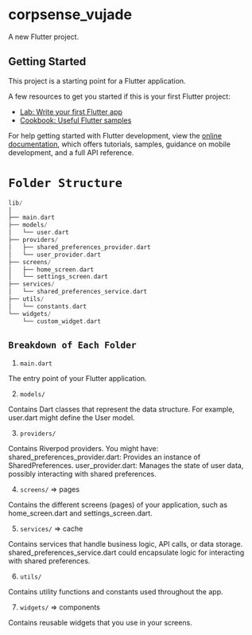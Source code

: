 # corpsense_vujade

A new Flutter project.

## Getting Started

This project is a starting point for a Flutter application.

A few resources to get you started if this is your first Flutter project:

- [Lab: Write your first Flutter app](https://docs.flutter.dev/get-started/codelab)
- [Cookbook: Useful Flutter samples](https://docs.flutter.dev/cookbook)

For help getting started with Flutter development, view the
[online documentation](https://docs.flutter.dev/), which offers tutorials,
samples, guidance on mobile development, and a full API reference.


# `Folder Structure`

```go
lib/
│
├── main.dart
├── models/
│   └── user.dart
├── providers/
│   ├── shared_preferences_provider.dart
│   └── user_provider.dart
├── screens/
│   ├── home_screen.dart
│   └── settings_screen.dart
├── services/
│   └── shared_preferences_service.dart
├── utils/
│   └── constants.dart
└── widgets/
    └── custom_widget.dart

```

## `Breakdown of Each Folder`
1. `main.dart`

The entry point of your Flutter application.

2. `models/`

Contains Dart classes that represent the data structure. For example, user.dart might define the User model.

3. `providers/`

Contains Riverpod providers. You might have:
shared_preferences_provider.dart: Provides an instance of SharedPreferences.
user_provider.dart: Manages the state of user data, possibly interacting with shared preferences.

4. `screens/` => pages

Contains the different screens (pages) of your application, such as home_screen.dart and settings_screen.dart.

5. `services/` => cache

Contains services that handle business logic, API calls, or data storage. shared_preferences_service.dart could encapsulate logic for interacting with shared preferences.

6. `utils/`

Contains utility functions and constants used throughout the app.

7. `widgets/` => components

Contains reusable widgets that you use in your screens.